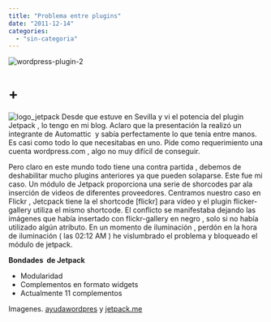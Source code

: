 ```yaml
---
title: "Problema entre plugins"
date: "2011-12-14"
categories: 
  - "sin-categoria"
---
```


![wordpress-plugin-2](images/6547995255_1738960423_o.jpg)

# **+**

![logo_jetpack](images/6548035973_9a29d321d8_o.png) Desde que estuve en Sevilla y vi el potencia del plugin Jetpack , lo tengo en mi blog. Aclaro que la presentación la realizó un integrante de Automattic  y sabía perfectamente lo que tenía entre manos. Es casi como todo lo que necesitabas en uno. Pide como requerimiento una cuenta wordpress.com , algo no muy difícil de conseguir.

Pero claro en este mundo todo tiene una contra partida , debemos de deshabilitar mucho plugins anteriores ya que pueden solaparse. Este fue mi caso. Un módulo de Jetpack proporciona una serie de shorcodes par ala inserción de videos de diferentes proveedores. Centramos nuestro caso en Flickr , Jetcpack tiene la el shortcode \[flickr\] para vídeo y el plugin flicker-gallery utiliza el mismo shortcode. El conflicto se manifestaba dejando las imágenes que había insertado con flickr-gallery en negro , solo si no había utilizado algún atributo. En un momento de iluminación , perdón en la hora de iluminación ( las 02:12 AM ) he vislumbrado el problema y bloqueado el módulo de jetpack.

**Bondades  de Jetpack**

- Modularidad
- Complementos en formato widgets
- Actualmente 11 complementos

Imagenes. [ayudawordpres](https://ayudawordpress.com/plugin-central-un-tiro-al-suelo-en-instalacion-y-actualizacion-de-plugins/) y [jetpack.me](https://jetpack.me/ "jetpack.me")
